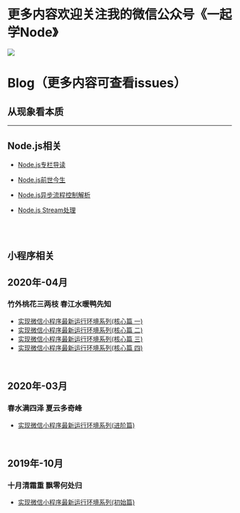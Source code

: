 
# **更多内容欢迎关注我的微信公众号《一起学Node》**
![](https://img-blog.csdnimg.cn/20200724155237542.png)

# <i class="fas fa-book fa-1x"></i> Blog（更多内容可查看issues）
## <span style=" color: Dodgerblue;"><i class="fas fa-glasses fa-2x "></i></span>   从现象看本质
***
## Node.js相关
* [Node.js专栏导读](https://github.com/gongmw/blog/issues/13)

* [Node.js前世今生](https://github.com/gongmw/blog/issues/17)

* [Node.js异步流程控制解析](https://github.com/gongmw/blog/issues/20)

* [Node.js Stream处理](https://github.com/gongmw/blog/issues/19)

<br/>
<br/>


## 小程序相关

## 2020年-04月
### 竹外桃花三两枝 春江水暖鸭先知
* [实现微信小程序最新运行环境系列(核心篇 一)](https://github.com/gongmw/blog/issues/7)
* [实现微信小程序最新运行环境系列(核心篇 二)](https://github.com/gongmw/blog/issues/8)
* [实现微信小程序最新运行环境系列(核心篇 三)](https://github.com/gongmw/blog/issues/9)
* [实现微信小程序最新运行环境系列(核心篇 四)](https://github.com/gongmw/blog/issues/18)

<br/>

## 2020年-03月
### 春水满四泽 夏云多奇峰
* [实现微信小程序最新运行环境系列(进阶篇)](https://github.com/gongmw/blog/issues/6)

<br/>

## 2019年-10月
### 十月清霜重 飘零何处归
* [实现微信小程序最新运行环境系列(初始篇)](https://github.com/gongmw/blog/issues/5)




